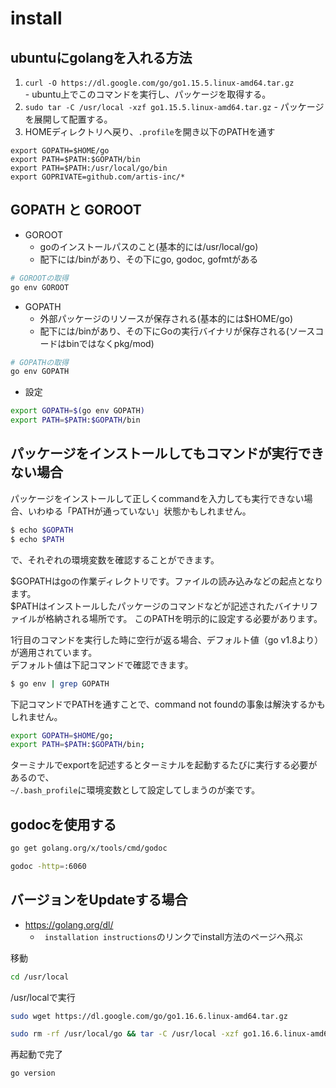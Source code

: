 # install
## ubuntuにgolangを入れる方法  
1. ```curl -O https://dl.google.com/go/go1.15.5.linux-amd64.tar.gz```   
		- ubuntu上でこのコマンドを実行し、パッケージを取得する。   
2. ```sudo tar -C /usr/local -xzf go1.15.5.linux-amd64.tar.gz```
		- パッケージを展開して配置する。
3. HOMEディレクトリへ戻り、`.profile`を開き以下のPATHを通す
```
export GOPATH=$HOME/go
export PATH=$PATH:$GOPATH/bin
export PATH=$PATH:/usr/local/go/bin
export GOPRIVATE=github.com/artis-inc/*
```

## GOPATH と GOROOT
- GOROOT
  - goのインストールパスのこと(基本的には/usr/local/go)
  - 配下には/binがあり、その下にgo, godoc, gofmtがある
```bash
# GOROOTの取得 
go env GOROOT
```
- GOPATH
  - 外部パッケージのリソースが保存される(基本的には$HOME/go)
  - 配下には/binがあり、その下にGoの実行バイナリが保存される(ソースコードはbinではなくpkg/mod)
```bash
# GOPATHの取得
go env GOPATH
```
- 設定
```bash
export GOPATH=$(go env GOPATH)
export PATH=$PATH:$GOPATH/bin
```

## パッケージをインストールしてもコマンドが実行できない場合
パッケージをインストールして正しくcommandを入力しても実行できない場合、いわゆる「PATHが通っていない」状態かもしれません。
```bash
$ echo $GOPATH
$ echo $PATH
```
で、それぞれの環境変数を確認することができます。  
  
$GOPATHはgoの作業ディレクトリです。ファイルの読み込みなどの起点となります。  
$PATHはインストールしたパッケージのコマンドなどが記述されたバイナリファイルが格納される場所です。 このPATHを明示的に設定する必要があります。  
  
1行目のコマンドを実行した時に空行が返る場合、デフォルト値（go v1.8より）が適用されています。  
デフォルト値は下記コマンドで確認できます。  
```bash
$ go env | grep GOPATH
```
下記コマンドでPATHを通すことで、command not foundの事象は解決するかもしれません。
```bash
export GOPATH=$HOME/go;
export PATH=$PATH:$GOPATH/bin;
```
ターミナルでexportを記述するとターミナルを起動するたびに実行する必要があるので、  
`~/.bash_profile`に環境変数として設定してしまうのが楽です。

## godocを使用する

```sh
go get golang.org/x/tools/cmd/godoc
```
```sh
godoc -http=:6060
```

## バージョンをUpdateする場合
- https://golang.org/dl/
	- ` installation instructions`のリンクでinstall方法のページへ飛ぶ

移動
```sh
cd /usr/local
```
/usr/localで実行
```sh
sudo wget https://dl.google.com/go/go1.16.6.linux-amd64.tar.gz
```

```sh
sudo rm -rf /usr/local/go && tar -C /usr/local -xzf go1.16.6.linux-amd64.tar.gz
```
再起動で完了
```sh
go version
```
